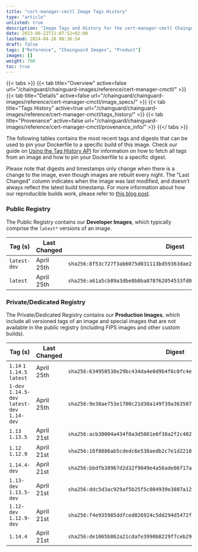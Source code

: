 ```yaml
---
title: "cert-manager-cmctl Image Tags History"
type: "article"
unlisted: true
description: "Image Tags and History for the cert-manager-cmctl Chainguard Image"
date: 2023-06-22T11:07:52+02:00
lastmod: 2024-04-26 00:36:54
draft: false
tags: ["Reference", "Chainguard Images", "Product"]
images: []
weight: 700
toc: true
---
```


{{< tabs >}}
{{< tab title="Overview" active=false url="/chainguard/chainguard-images/reference/cert-manager-cmctl/" >}}
{{< tab title="Details" active=false url="/chainguard/chainguard-images/reference/cert-manager-cmctl/image_specs/" >}}
{{< tab title="Tags History" active=true url="/chainguard/chainguard-images/reference/cert-manager-cmctl/tags_history/" >}}
{{< tab title="Provenance" active=false url="/chainguard/chainguard-images/reference/cert-manager-cmctl/provenance_info/" >}}
{{</ tabs >}}

The following tables contains the most recent tags and digests that can be used to pin your Dockerfile to a specific build of this image. Check our guide on [Using the Tag History API](/chainguard/chainguard-images/using-the-tag-history-api/) for information on how to fetch all tags from an image and how to pin your Dockerfile to a specific digest.

Please note that digests and timestamps only change when there is a change to the image, even though images are rebuilt every night. The "Last Changed" column indicates when the image was last modified, and doesn't always reflect the latest build timestamp. For more information about how our reproducible builds work, please refer to [this blog post](https://www.chainguard.dev/unchained/reproducing-chainguards-reproducible-image-builds).

### Public Registry
The Public Registry contains our **Developer Images**, which typically comprise the `latest*` versions of an image.

| Tag (s)       | Last Changed | Digest                                                                    |
|---------------|--------------|---------------------------------------------------------------------------|
|  `latest-dev` | April 25th   | `sha256:8f53c727f3ab6075d031113bd59363dae255e0406691eced6caa5b188a4db09d` |
|  `latest`     | April 25th   | `sha256:a61a5cb89a3dbe0b0ba878762054533fd0963b34d0d5f5700546e6fa711530ff` |


### Private/Dedicated Registry
The Private/Dedicated Registry contains our **Production Images**, which include all versioned tags of an image and special images that are not available in the public registry (including FIPS images and other custom builds).

| Tag (s)                                       | Last Changed | Digest                                                                    |
|-----------------------------------------------|--------------|---------------------------------------------------------------------------|
|  `1.14` `1` `1.14.5` `latest`                 | April 25th   | `sha256:634950538e29bc434da4e0d9b4f0c0fc4ec1f6f19e4d8e1eb237dba438811cb2` |
|  `1-dev` `1.14.5-dev` `latest-dev` `1.14-dev` | April 25th   | `sha256:9e38ae753e1700c21d30a149f39a3635070924f00282ac53df3699f5747f7af9` |
|  `1.13` `1.13.5`                              | April 21st   | `sha256:acb38004a434f0a3d5001e6f38a2f2c402cbbfa295c4a9c22da4df93ee35e56a` |
|  `1.12` `1.12.9`                              | April 21st   | `sha256:18f8886ab5cdedc6e538aedb2c7e1d2218e8595ec9d68cf12018360325c59ba5` |
|  `1.14.4-dev`                                 | April 21st   | `sha256:bbdfb38967d2d32f9049e4a56ade06f17a2022bcc4abcd04a11cc0fad8e9820b` |
|  `1.13-dev` `1.13.5-dev`                      | April 21st   | `sha256:ddc5d3ac929af5b25f5c004939e3807a128490306630044941a0aebf7fcb9836` |
|  `1.12-dev` `1.12.9-dev`                      | April 21st   | `sha256:f4e935985ddfced026924c5dd294d5472f8eaa7ab64c6742dbfa1d1de730090b` |
|  `1.14.4`                                     | April 21st   | `sha256:de1065b862a21cdafe3990b8229f7ceb296108818b85dfe447a824777fb5a893` |

